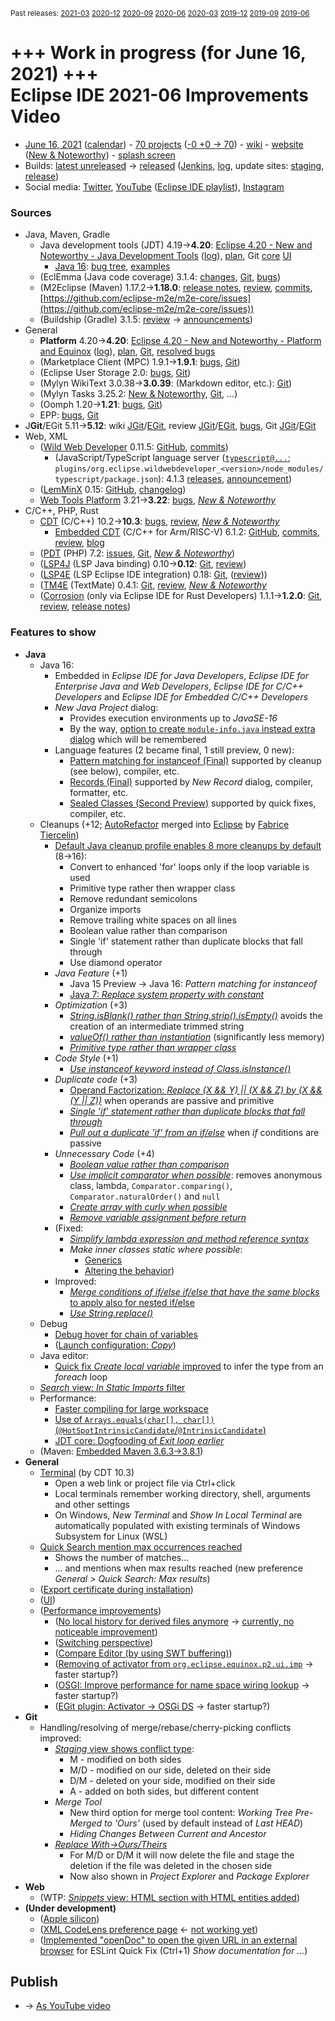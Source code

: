 <sup>Past releases:
[2021-03](https://github.com/howlger/Eclipse-IDE-improvements-videos/tree/2021-03)
[2020-12](https://github.com/howlger/Eclipse-IDE-improvements-videos/tree/2020-12)
[2020-09](https://github.com/howlger/Eclipse-IDE-improvements-videos/tree/2020-09)
[2020-06](https://github.com/howlger/Eclipse-IDE-improvements-videos/tree/2020-06)
[2020-03](https://github.com/howlger/Eclipse-IDE-improvements-videos/tree/2020-03)
[2019-12](https://github.com/howlger/Eclipse-IDE-improvements-videos/tree/2019-12)
[2019-09](https://github.com/howlger/Eclipse-IDE-improvements-videos/tree/2019-09)
[2019-06](https://github.com/howlger/Eclipse-IDE-improvements-videos/tree/2019-06)
</sup>

# +++ Work in progress (for June 16, 2021) +++<br>Eclipse IDE 2021-06 Improvements Video

* [June 16, 2021](https://www.google.com/calendar/event?eid=NGlyZWg3dXE0NTl1MXBqM2tuY2d2dWZsa2cgZ2NoczdubTRudnBtODM3NDY5ZGRqOXRqbGtAZw&ctz=Europe/Berlin) ([calendar](https://calendar.google.com/calendar/embed?src=gchs7nm4nvpm837469ddj9tjlk@group.calendar.google.com&ctz=Europe/Berlin)) - [70 projects](https://projects.eclipse.org/releases/2021-06) ([-0 +0 → 70](projects_diff.txt)) - [wiki](https://wiki.eclipse.org/Category:SimRel-2021-06) - [website](https://eclipse.org/eclipseide/2021-06) ([New & Noteworthy](https://eclipse.org/eclipseide/2021-06/noteworthy)) - [splash screen](https://bugs.eclipse.org/bugs/show_bug.cgi?id=569333)
* Builds: [latest unreleased](https://download.eclipse.org/technology/epp/staging/) → [released](https://download.eclipse.org/technology/epp/downloads/release/2021-06/) ([Jenkins](https://ci.eclipse.org/packaging/job/simrel.epp-tycho-build), [log](https://git.eclipse.org/c/simrel/org.eclipse.simrel.build.git/log/), update sites: [staging](https://download.eclipse.org/staging/2021-06), [release](http://download.eclipse.org/releases/2021-06))
* Social media: [Twitter](http://twitter.com/EclipseJavaIDE), [YouTube](https://www.youtube.com/user/EclipseFdn) ([Eclipse IDE playlist](https://www.youtube.com/playlist?list=PLy7t4z5SYNaSNjL60ofpwVhfA7mOF3Pgk)), [Instagram](https://www.instagram.com/eclipsejavaide)


### Sources

* Java, Maven, Gradle
    * Java development tools (JDT) 4.19→**4.20**: [Eclipse 4.20 - New and Noteworthy - Java Development Tools](https://www.eclipse.org/eclipse/news/4.20/jdt.php) ([log](https://git.eclipse.org/c/www.eclipse.org/eclipse/news.git/log/)), [plan](https://www.eclipse.org/projects/project-plan.php?planurl=http://www.eclipse.org/eclipse/development/plans/eclipse_project_plan_4_20.xml#themes_and_priorities), Git [core](https://git.eclipse.org/c/jdt/eclipse.jdt.core.git/log/) [UI](https://git.eclipse.org/c/jdt/eclipse.jdt.ui.git/log/)
        * [Java 16](https://jdk.java.net/16/): [bug tree](https://bugs.eclipse.org/bugs/showdependencytree.cgi?id=565620&hide_resolved=0), [examples](https://wiki.eclipse.org/Java16/Examples)
    * (EclEmma (Java code coverage) 3.1.4: [changes](https://www.eclemma.org/changes.html), [Git](https://github.com/eclipse/eclemma/commits/master), [bugs](https://bugs.eclipse.org/bugs/buglist.cgi?product=Eclemma&query_format=advanced&order=changeddate%20DESC))
    * (M2Eclipse (Maven) 1.17.2→**1.18.0**: [release notes](https://github.com/eclipse-m2e/m2e-core/blob/master/RELEASE_NOTES.md), [review](https://projects.eclipse.org/projects/technology.m2e/reviews/1.18.0-release-review), [commits](https://github.com/eclipse-m2e/m2e-core/compare/1.17.2...1.18.0), [https://github.com/eclipse-m2e/m2e-core/issues](https://github.com/eclipse-m2e/m2e-core/issues))
    * (Buildship (Gradle) 3.1.5: [review](https://projects.eclipse.org/projects/tools.buildship/releases/3.1.5) → [announcements](https://discuss.gradle.org/tag/buildship-release))
* General
    * **Platform** 4.20→**4.20**: [Eclipse 4.20 - New and Noteworthy - Platform and Equinox](https://www.eclipse.org/eclipse/news/4.20/platform.php) ([log](https://git.eclipse.org/c/www.eclipse.org/eclipse/news.git/log/)), [plan](https://www.eclipse.org/projects/project-plan.php?planurl=http://www.eclipse.org/eclipse/development/plans/eclipse_project_plan_4_20.xml#themes_and_priorities), [Git](https://git.eclipse.org/c/platform/eclipse.platform.ui.git/log/), [resolved bugs](https://bugs.eclipse.org/bugs/buglist.cgi?bug_status=RESOLVED&resolution=---&resolution=FIXED&product=JDT&query_format=advanced&order=changeddate%20DESC)
    * (Marketplace Client (MPC) 1.9.1→**1.9.1**: [bugs](https://bugs.eclipse.org/bugs/buglist.cgi?product=MPC&query_format=advanced&order=changeddate%20DESC), [Git](https://git.eclipse.org/c/mpc/org.eclipse.epp.mpc.git/log/))
    * (Eclipse User Storage 2.0: [bugs](https://bugs.eclipse.org/bugs/buglist.cgi?product=USSSDK&query_format=advanced&order=changeddate%20DESC), [Git](https://git.eclipse.org/c/usssdk/org.eclipse.usssdk.git/log/))
    * (Mylyn WikiText 3.0.38→**3.0.39**: (Markdown editor, etc.): [Git](https://git.eclipse.org/c/mylyn/org.eclipse.mylyn.docs.git/log/))
    * (Mylyn Tasks 3.25.2: [New & Noteworthy](https://www.eclipse.org/mylyn/new/), [Git](https://git.eclipse.org/c/mylyn/org.eclipse.mylyn.tasks.git/log/), ...)
    * (Oomph 1.20→**1.21**: [bugs](https://bugs.eclipse.org/bugs/buglist.cgi?product=Oomph&query_format=advanced&order=changeddate%20DESC), [Git](https://git.eclipse.org/c/oomph/org.eclipse.oomph.git/log/))
    * EPP: [bugs](https://bugs.eclipse.org/bugs/buglist.cgi?product=EPP&query_format=advanced&order=changeddate%20DESC), [Git](https://git.eclipse.org/c/epp/org.eclipse.epp.packages.git/log/)
* J**Git**/EGit 5.11→**5.12**: wiki [JGit](https://wiki.eclipse.org/JGit/New_and_Noteworthy/5.12)/[EGit](https://wiki.eclipse.org/EGit/New_and_Noteworthy/5.12), review [JGit](https://projects.eclipse.org/projects/technology.jgit/reviews/5.12.0-release-review)/[EGit](https://projects.eclipse.org/projects/technology.egit/reviews/5.12.0-release-review), [bugs](https://bugs.eclipse.org/bugs/buglist.cgi?product=EGit&product=JGit&query_format=advanced&order=changeddate%20DESC), Git [JGit](https://git.eclipse.org/c/jgit/jgit.git/log/)/[EGit](https://git.eclipse.org/c/egit/egit.git/log/)
* Web, XML
    * ([Wild Web Developer](https://projects.eclipse.org/projects/tools.wildwebdeveloper) 0.11.5: [GitHub](https://github.com/eclipse/wildwebdeveloper), [commits](https://github.com/eclipse/wildwebdeveloper/compare/0.11.5...0.11.6))
        * (JavaScript/TypeScript language server ([`typescript@...`](https://github.com/eclipse/wildwebdeveloper/blob/master/org.eclipse.wildwebdeveloper/pom.xml); `plugins/org.eclipse.wildwebdeveloper_<version>/node_modules/typescript/package.json`): 4.1.3 [releases](https://github.com/microsoft/TypeScript/releases), [announcement](https://devblogs.microsoft.com/typescript/announcing-typescript-4-2))
    * ([LemMinX](https://projects.eclipse.org/projects/technology.lemminx) 0.15: [GitHub](https://github.com/eclipse/lemminx), [changelog](https://github.com/eclipse/lemminx/blob/master/CHANGELOG.md#change-log))
    * [Web Tools Platform](https://projects.eclipse.org/projects/webtools) 3.21→**3.22**: [bugs](https://bugs.eclipse.org/bugs/report.cgi?x_axis_field=bug_status&y_axis_field=product&query_format=report-table&classification=WebTools&target_milestone=3.22&format=table&action=wrap), [_New & Noteworthy_](https://www.eclipse.org/webtools/releases/3.22/NewAndNoteworthy/)
* C/C++, PHP, Rust
    * [CDT](https://projects.eclipse.org/projects/tools.cdt) (C/C++) 10.2→**10.3**: [bugs](https://bugs.eclipse.org/bugs/buglist.cgi?product=CDT&query_format=advanced&order=changeddate%20DESC), [review](https://projects.eclipse.org/projects/tools.cdt/reviews/10.3.0-release-review), [_New & Noteworthy_](https://wiki.eclipse.org/CDT/User/NewIn103)
        * [Embedded CDT](https://projects.eclipse.org/projects/iot.embed-cdt) (C/C++ for Arm/RISC-V) 6.1.2: [GitHub](https://github.com/eclipse-embed-cdt/eclipse-plugins), [commits](https://github.com/eclipse-embed-cdt/eclipse-plugins/compare/v6.0.0...v6.1.2-202102181132), [review](https://projects.eclipse.org/projects/iot.embed-cdt/reviews/6.1.2-release-review), [blog](https://gnu-mcu-eclipse.github.io/blog/)
    * ([PDT](https://projects.eclipse.org/projects/tools.pdt) (PHP) 7.2: [issues](https://github.com/eclipse/pdt/issues?q=is%3Aissue+sort%3Aupdated-asc), [Git](https://github.com/eclipse/pdt/commits/master), [_New & Noteworthy_](https://wiki.eclipse.org/PDT/NewIn72))
    * ([LSP4J](https://projects.eclipse.org/projects/technology.lsp4j) (LSP Java binding) 0.10→**0.12**: [Git](https://github.com/eclipse/lsp4j/commits/master), [review](https://projects.eclipse.org/projects/technology.lsp4j))
    * ([LSP4E](https://projects.eclipse.org/projects/technology.lsp4e) (LSP Eclipse IDE integration) 0.18: [Git](https://git.eclipse.org/c/lsp4e/lsp4e.git/log/), ([review](https://projects.eclipse.org/projects/technology.lsp4e/reviews/0.15.0-release-review)))
    * ([TM4E](https://projects.eclipse.org/projects/technology.tm4e) (TextMate) 0.4.1: [Git](https://github.com/eclipse/tm4e/commits/master), [review](https://projects.eclipse.org/projects/technology.tm4e/reviews/0.4.1-release-review), [_New & Noteworthy_](https://github.com/eclipse/tm4e/blob/master/RELEASE_NOTES.md#041)
    * ([Corrosion](https://github.com/eclipse/corrosion) (only via Eclipse IDE for Rust Developers) 1.1.1→**1.2.0**: [Git](https://github.com/eclipse/corrosion/commits/master), [review](https://projects.eclipse.org/projects/tools.corrosion/reviews/1.2.0-release-review), [release notes](https://github.com/eclipse/corrosion/blob/master/RELEASE_NOTES.md))


### Features to show

* **Java**
    * Java 16:
        * Embedded in _Eclipse IDE for Java Developers_, _Eclipse IDE for Enterprise Java and Web Developers_, _Eclipse IDE for C/C++ Developers_ and _Eclipse IDE for Embedded C/C++ Developers_
        * _New Java Project_ dialog:
            * Provides execution environments up to _JavaSE-16_
            * By the way, [option to create `module-info.java` instead extra dialog](https://www.eclipse.org/eclipse/news/4.20/jdt.php#create-moduleinfo) which will be remembered
        * Language features (2 became final, 1 still preview, 0 new):
            * [Pattern matching for instanceof (Final)](https://openjdk.java.net/jeps/394) supported by cleanup (see below), compiler, etc.
            * [Records (Final)](https://openjdk.java.net/jeps/395) supported by _New Record_ dialog, compiler, formatter, etc.
            * [Sealed Classes (Second Preview)](https://openjdk.java.net/jeps/397) supported by quick fixes, compiler, etc.
    * Cleanups (+12; [AutoRefactor](https://github.com/JnRouvignac/AutoRefactor) merged into [Eclipse](https://bugs.eclipse.org/bugs/buglist.cgi?classification=Eclipse%20Project&product=JDT&query_format=advanced&short_desc=AutoRefactor&short_desc_type=allwordssubstr) by [Fabrice Tiercelin](https://projects.eclipse.org/projects/eclipse.jdt/elections/election-fabrice-tiercelin-committer-eclipse-java-development-tools-jdt))
        * [Default Java cleanup profile enables 8 more cleanups by default](https://www.eclipse.org/eclipse/news/4.20/jdt.php#cleanup-profile-updated) (8→16):
            * Convert to enhanced 'for' loops only if the loop variable is used
            * Primitive type rather then wrapper class
            * Remove redundant semicolons
            * Organize imports
            * Remove trailing white spaces on all lines
            * Boolean value rather than comparison
            * Single 'if' statement rather than duplicate blocks that fall through
            * Use diamond operator
        * _Java Feature_ (+1)
            * Java 15 Preview → Java 16: _Pattern matching for instanceof_
            * [Java 7: _Replace system property with constant_](https://www.eclipse.org/eclipse/news/4.20/jdt.php#replace-system-properties)
        * _Optimization_ (+3)
            * [_String.isBlank() rather than String.strip().isEmpty()_](https://bugs.eclipse.org/bugs/show_bug.cgi?id=573289) avoids the creation of an intermediate trimmed string
            * [_valueOf() rather than instantiation_](https://www.eclipse.org/eclipse/news/4.20/jdt.php#valueof-rather-than-instantiation) (significantly less memory)
            * [_Primitive type rather than wrapper class_](https://www.eclipse.org/eclipse/news/4.20/jdt.php#primitive-rather-than-wrapper)
        * _Code Style_ (+1)
            * [_Use instanceof keyword instead of Class.isInstance()_](https://www.eclipse.org/eclipse/news/4.20/jdt.php#use-instanceof)
        * _Duplicate code_ (+3)
            * [Operand Factorization: _Replace (X && Y) || (X && Z) by (X && (Y || Z))_](https://www.eclipse.org/eclipse/news/4.20/jdt.php#operand-factorization) when operands are passive and primitive
            * [_Single 'if' statement rather than duplicate blocks that fall through_](https://www.eclipse.org/eclipse/news/4.20/jdt.php#one-falling-through-if)
            * [_Pull out a duplicate 'if' from an if/else_](https://www.eclipse.org/eclipse/news/4.20/jdt.php#pull-out-if) when _if_ conditions are passive
        * _Unnecessary Code_ (+4)
            * [_Boolean value rather than comparison_](https://www.eclipse.org/eclipse/news/4.20/jdt.php#redundant-truth)
            * [_Use implicit comparator when possible_](https://www.eclipse.org/eclipse/news/4.20/jdt.php#operand-factorization): removes anonymous class, lambda, `Comparator.comparing()`, `Comparator.naturalOrder()` and `null`
            * [_Create array with curly when possible_](https://www.eclipse.org/eclipse/news/4.20/jdt.php#array-with-curly)
            * [_Remove variable assignment before return_](https://www.eclipse.org/eclipse/news/4.20/jdt.php#return-without-assignment)
        * (Fixed:
            * [_Simplify lambda expression and method reference syntax_](https://bugs.eclipse.org/bugs/show_bug.cgi?id=572495)
            * _Make inner classes static where possible_:
                 * [Generics](https://bugs.eclipse.org/bugs/show_bug.cgi?id=572716)
                 * [Altering the behavior](https://bugs.eclipse.org/bugs/show_bug.cgi?id=572124))
        * Improved:
            * [_Merge conditions of if/else if/else that have the same blocks_ to apply also for nested if/else](https://git.eclipse.org/c/jdt/eclipse.jdt.ui.git/commit/?id=dc0ea9671cf07383c1acb383525756d89a5f54e5)
            * [_Use String.replace()_](https://git.eclipse.org/c/jdt/eclipse.jdt.ui.git/commit/?id=c6297368f09953947ef1f8f8a9856ffd830c6e72)
    * Debug
        * [Debug hover for chain of variables](https://www.eclipse.org/eclipse/news/4.20/jdt.php#debug-hover-chain-fields)
        * ([Launch configuration: _Copy_](https://www.eclipse.org/eclipse/news/4.20/jdt.php#copy-jars))
    * Java editor:
        * [Quick fix _Create local variable_ improved](https://www.eclipse.org/eclipse/news/4.20/jdt.php#foreach-expression-type) to infer the type from an _foreach_ loop
    * [_Search_ view: _In Static Imports_ filter](https://www.eclipse.org/eclipse/news/4.20/jdt.php#search-filter-static-imports)
    * Performance:
        * [Faster compiling for large workspace](https://bugs.eclipse.org/bugs/show_bug.cgi?id=570896)
        * [Use of `Arrays.equals(char[], char[])` (`@HotSpotIntrinsicCandidate`/`@IntrinsicCandidate`)](https://bugs.eclipse.org/bugs/show_bug.cgi?id=571579)
        * [JDT core: Dogfooding of _Exit loop earlier_](https://bugs.eclipse.org/bugs/show_bug.cgi?id=572213)
    * (Maven: [Embedded Maven 3.6.3→3.8.1](https://github.com/eclipse-m2e/m2e-core/issues/159))
* **General**
    * [Terminal](https://wiki.eclipse.org/CDT/User/NewIn103#Terminal) (by CDT 10.3)
        * Open a web link or project file via Ctrl+click
        * Local terminals remember working directory, shell, arguments and other settings
        * On Windows, _New Terminal_ and _Show In Local Terminal_ are automatically populated with existing terminals of Windows Subsystem for Linux (WSL)
    * [Quick Search mention max occurrences reached](https://www.eclipse.org/eclipse/news/4.20/platform.php#quick-text-search)
        * Shows the number of matches...
        * ... and mentions when max results reached (new preference _General > Quick Search: Max results_)
    * ([Export certificate during installation](https://www.eclipse.org/eclipse/news/4.20/platform.php#export-certificate-at-install))
    * ([UI](https://bugs.eclipse.org/bugs/showdependencytree.cgi?id=571203&hide_resolved=0))
    * ([Performance improvements](https://bugs.eclipse.org/bugs/showdependencytree.cgi?id=571430&hide_resolved=0))
        * ([No local history for derived files anymore](https://www.eclipse.org/eclipse/news/4.20/platform.php#history-for-derived-files) → [currently, no noticeable improvement](https://bugs.eclipse.org/bugs/show_bug.cgi?id=573421#c23))
        * ([Switching perspective](https://bugs.eclipse.org/bugs/show_bug.cgi?id=572711))
        * ([Compare Editor (by using SWT buffering)](https://bugs.eclipse.org/bugs/show_bug.cgi?id=571954#c6))
        * ([Removing of activator from `org.eclipse.equinox.p2.ui.imp`](https://bugs.eclipse.org/bugs/show_bug.cgi?id=572410) → faster startup?)
        * ([OSGI: Improve performance for name space wiring lookup](https://bugs.eclipse.org/bugs/show_bug.cgi?id=572605) → faster startup?)
        * ([EGit plugin: Activator → OSGi DS](https://bugs.eclipse.org/bugs/show_bug.cgi?id=560412) → faster startup?)
* **Git**
    * Handling/resolving of merge/rebase/cherry-picking conflicts improved:
        * [_Staging_ view shows conflict type](https://wiki.eclipse.org/EGit/New_and_Noteworthy/5.12#Staging_View):
            * M - modified on both sides
            * M/D - modified on our side, deleted on their side
            * D/M - deleted on your side, modified on their side
            * A - added on both sides, but different content
        * _Merge Tool_
            * New third option for merge tool content: _Working Tree Pre-Merged to 'Ours'_ (used by default instead of _Last HEAD_)
            * _Hiding Changes Between Current and Ancestor_
        * [_Replace With→Ours/Theirs_](https://wiki.eclipse.org/EGit/New_and_Noteworthy/5.12#Replace_With.E2.86.92Ours.2FTheirs)
            * For M/D or D/M it will now delete the file and stage the deletion if the file was deleted in the chosen side
            * Now also shown in _Project Explorer_ and _Package Explorer_
* **Web**
    * (WTP: [_Snippets_ view: HTML section with HTML entities added](https://www.eclipse.org/webtools/releases/3.22/NewAndNoteworthy/#HTML%20Snippets))
* **(Under development)**
    * ([Apple silicon](https://bugs.eclipse.org/bugs/show_bug.cgi?id=565690))
    * ([XML CodeLens preference page](https://github.com/eclipse/wildwebdeveloper/issues/636) ← [not working yet](https://github.com/eclipse/wildwebdeveloper/issues/644))
    * ([Implemented "openDoc" to open the given URL in an external browser](https://github.com/eclipse/wildwebdeveloper/commit/9f742827d63237a0deb9311971cecbe33e4db558) for ESLint Quick Fix (Ctrl+1) _Show documentation for ..._)

## Publish
* → [As YouTube video](https://www.youtube.com/playlist?list=PLnh_8hTD4yvnhXSttuewEKgKkmlIj_ND-)
